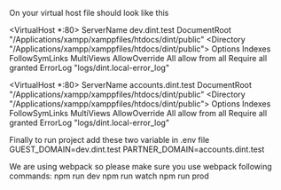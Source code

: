 On your virtual host file should look like this

<VirtualHost *:80>
ServerName dev.dint.test
DocumentRoot "/Applications/xampp/xamppfiles/htdocs/dint/public"
<Directory "/Applications/xampp/xamppfiles/htdocs/dint/public">
Options Indexes FollowSymLinks MultiViews
AllowOverride All
allow from all
Require all granted
</Directory>
ErrorLog "logs/dint.local-error_log"
</VirtualHost>

<VirtualHost *:80>
ServerName accounts.dint.test
DocumentRoot "/Applications/xampp/xamppfiles/htdocs/dint/public"
<Directory "/Applications/xampp/xamppfiles/htdocs/dint/public">
Options Indexes FollowSymLinks MultiViews
AllowOverride All
allow from all
Require all granted
</Directory>
ErrorLog "logs/dint.local-error_log"
</VirtualHost>

Finally to run project add these two variable in .env file
GUEST_DOMAIN=dev.dint.test
PARTNER_DOMAIN=accounts.dint.test


We are using webpack so please make sure you use webpack following commands:
npm run dev
npm run watch
npm run prod